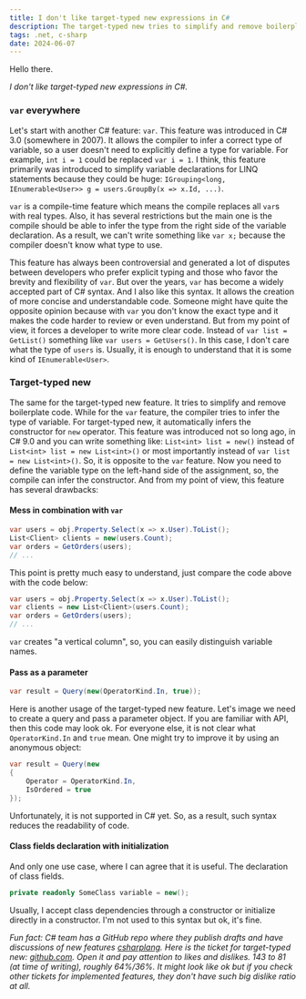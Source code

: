 ```yaml
---
title: I don't like target-typed new expressions in C#
description: The target-typed new tries to simplify and remove boilerplate code but makes it less readable.
tags: .net, c-sharp
date: 2024-06-07
---
```


Hello there.

*I don't like target-typed new expressions in C#.*

### `var` everywhere

Let's start with another C# feature: `var`. This feature was introduced in C# 3.0 (somewhere in 2007). It allows the compiler to infer a correct type of variable, so a user doesn't need to explicitly define a type for variable. For example, `int i = 1` could be replaced `var i = 1`. I think, this feature primarily was introduced to simplify variable declarations for LINQ statements because they could be huge: `IGrouping<long, IEnumerable<User>> g = users.GroupBy(x => x.Id, ...)`.

`var` is a compile-time feature which means the compile replaces all `var`s with real types. Also, it has several restrictions but the main one is the compile should be able to infer the type from the right side of the variable declaration. As a result, we can't write something like `var x;` because the compiler doesn't know what type to use.

This feature has always been controversial and generated a lot of disputes between developers who prefer explicit typing and those who favor the brevity and flexibility of `var`. But over the years, `var` has become a widely accepted part of C# syntax. And I also like this syntax. It allows the creation of more concise and understandable code. Someone might have quite the opposite opinion because with `var` you don't know the exact type and it makes the code harder to review or even understand. But from my point of view, it forces a developer to write more clear code. Instead of `var list = GetList()` something like `var users = GetUsers()`. In this case, I don't care what the type of `users` is. Usually, it is enough to understand that it is some kind of `IEnumerable<User>`.

### Target-typed new

The same for the target-typed new feature. It tries to simplify and remove boilerplate code. While for the `var` feature, the compiler tries to infer the type of variable. For target-typed new, it automatically infers the constructor for `new` operator. This feature was introduced not so long ago, in C# 9.0 and you can write something like: `List<int> list = new()` instead of `List<int> list = new List<int>()` or most importantly instead of `var list = new List<int>()`. So, it is opposite to the `var` feature. Now you need to define the variable type on the left-hand side of the assignment, so, the compile can infer the constructor. And from my point of view, this feature has several drawbacks:

#### Mess in combination with `var`

```csharp
var users = obj.Property.Select(x => x.User).ToList();
List<Client> clients = new(users.Count);
var orders = GetOrders(users);
// ...
```

This point is pretty much easy to understand, just compare the code above with the code below:

```csharp
var users = obj.Property.Select(x => x.User).ToList();
var clients = new List<Client>(users.Count);
var orders = GetOrders(users);
// ...
```

`var` creates "a vertical column", so, you can easily distinguish variable names.

#### Pass as a parameter

```csharp
var result = Query(new(OperatorKind.In, true));
```

Here is another usage of the target-typed new feature. Let's image we need to create a query and pass a parameter object. If you are familiar with API, then this code may look ok. For everyone else, it is not clear what `OperatorKind.In` and `true` mean. One might try to improve it by using an anonymous object:

```csharp
var result = Query(new
{
    Operator = OperatorKind.In, 
    IsOrdered = true
});
```

Unfortunately, it is not supported in C# yet. So, as a result, such syntax reduces the readability of code.

#### Class fields declaration with initialization

And only one use case, where I can agree that it is useful. The declaration of class fields. 

```csharp
private readonly SomeClass variable = new();
```

Usually, I accept class dependencies through a constructor or initialize directly in a constructor. I'm not used to this syntax but ok, it's fine.

_Fun fact: C# team has a GitHub repo where they publish drafts and have discussions of new features [csharplang](https://github.com/dotnet/csharplang/). Here is the ticket for target-typed new: [github.com](https://github.com/dotnet/csharplang/issues/100). Open it and pay attention to likes and dislikes. 143 to 81 (at time of writing), roughly 64%/36%. It might look like ok but if you check other tickets for implemented features, they don't have such big dislike ratio at all._
